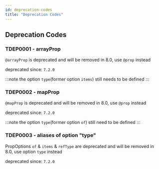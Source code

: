 ```yaml
---
id: deprecation-codes
title: "Deprecation Codes"
---
```


## Deprecation Codes

### TDEP0001 - arrayProp

`@arrayProp` is deprecated and will be removed in 8.0, use `@prop` instead

deprecated since: `7.2.0`

:::note
the option `type`(former option `items`) still needs to be defined
:::

### TDEP0002 - mapProp

`@mapProp` is deprecated and will be removed in 8.0, use `@prop` instead

deprecated since: `7.2.0`

:::note
the option `type`(former option `of`) still need to be defined
:::

### TDEP0003 - aliases of option "type"

PropOptions `of` & `items` & `refType` are deprecated and will be removed in 8.0, use option `type` instead

deprecated since: `7.2.0`
